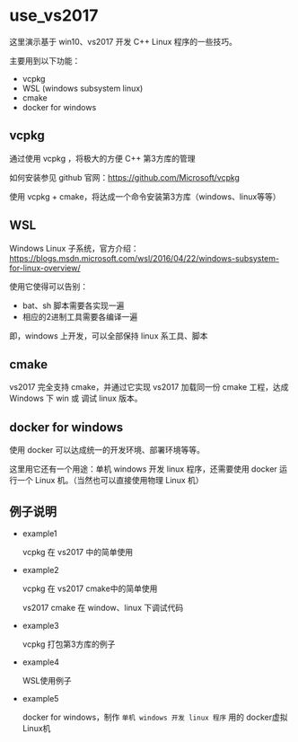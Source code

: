 # use_vs2017

这里演示基于 win10、vs2017 开发 C++ Linux 程序的一些技巧。

主要用到以下功能：

  - vcpkg
  - WSL (windows subsystem linux)
  - cmake
  - docker for windows


## vcpkg

通过使用 vcpkg ，将极大的方便 C++ 第3方库的管理

如何安装参见 github 官网：https://github.com/Microsoft/vcpkg

使用 vcpkg + cmake，将达成一个命令安装第3方库（windows、linux等等）


## WSL

Windows Linux 子系统，官方介绍：https://blogs.msdn.microsoft.com/wsl/2016/04/22/windows-subsystem-for-linux-overview/

使用它使得可以告别：

  - bat、sh 脚本需要各实现一遍
  - 相应的2进制工具需要各编译一遍

即，windows 上开发，可以全部保持 linux 系工具、脚本


## cmake

vs2017 完全支持 cmake，并通过它实现 vs2017 加载同一份 cmake 工程，达成 Windows 下 win 或 调试 linux 版本。


## docker for windows

使用 docker 可以达成统一的开发环境、部署环境等等。

这里用它还有一个用途：单机 windows 开发 linux 程序，还需要使用 docker 运行一个 Linux 机。（当然也可以直接使用物理 Linux 机）


## 例子说明

- example1

  vcpkg 在 vs2017 中的简单使用

- example2

  vcpkg 在 vs2017 cmake中的简单使用

  vs2017 cmake 在 window、linux 下调试代码

- example3

  vcpkg 打包第3方库的例子

- example4

  WSL使用例子

- example5

  docker for windows，制作 `单机 windows 开发 linux 程序` 用的 docker虚拟Linux机

  

